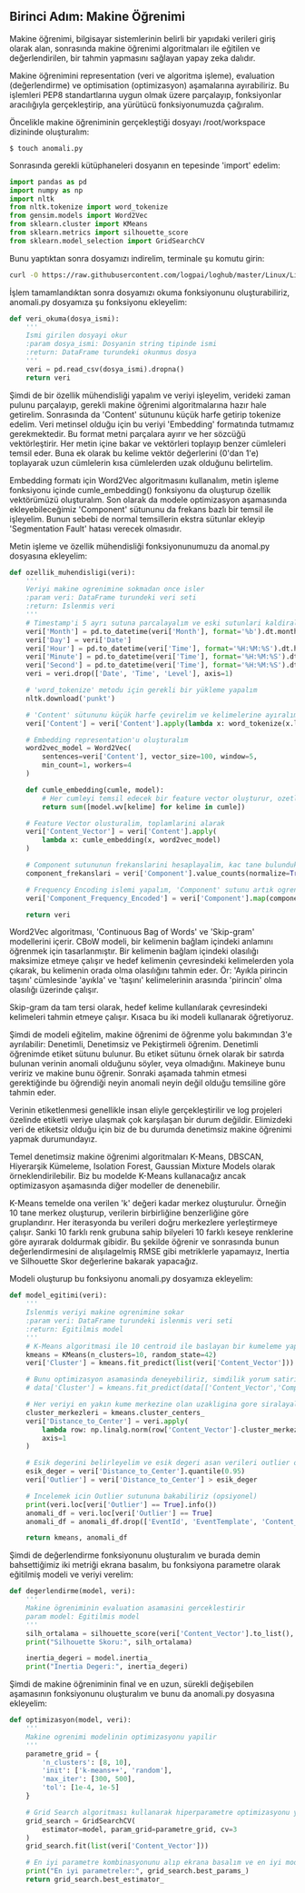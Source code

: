 ## Birinci Adım: Makine Öğrenimi

Makine öğrenimi, bilgisayar sistemlerinin belirli bir yapıdaki verileri giriş olarak alan, sonrasında makine öğrenimi algoritmaları ile eğitilen ve değerlendirilen, bir tahmin yapmasını sağlayan yapay zeka dalıdır.

Makine öğrenimini representation (veri ve algoritma işleme), evaluation (değerlendirme) ve optimisation (optimizasyon) aşamalarına ayırabiliriz. Bu işlemleri PEP8 standartlarına uygun olmak üzere parçalayıp, fonksiyonlar aracılığıyla gerçekleştirip, ana yürütücü fonksiyonumuzda çağıralım.

Öncelikle makine öğreniminin gerçekleştiği dosyayı /root/workspace dizininde oluşturalım:
``` {.sh}
$ touch anomali.py
```

Sonrasında gerekli kütüphaneleri dosyanın en tepesinde 'import' edelim:
``` python
import pandas as pd
import numpy as np
import nltk
from nltk.tokenize import word_tokenize
from gensim.models import Word2Vec
from sklearn.cluster import KMeans
from sklearn.metrics import silhouette_score
from sklearn.model_selection import GridSearchCV
```

Bunu yaptıktan sonra dosyamızı indirelim, terminale şu komutu girin:
``` .sh
curl -O https://raw.githubusercontent.com/logpai/loghub/master/Linux/Linux_2k.log_structured.csv
```

İşlem tamamlandıktan sonra dosyamızı okuma fonksiyonunu oluşturabiliriz, anomali.py dosyamıza şu fonksiyonu ekleyelim:
``` python
def veri_okuma(dosya_ismi):
    '''
    Ismi girilen dosyayi okur
    :param dosya_ismi: Dosyanin string tipinde ismi
    :return: DataFrame turundeki okunmus dosya
    '''
    veri = pd.read_csv(dosya_ismi).dropna()
    return veri
```

Şimdi de bir özellik mühendisliği yapalım ve veriyi işleyelim, verideki zaman pulunu parçalayıp, gerekli makine öğrenimi algoritmalarına hazır hale getirelim. Sonrasında da 'Content' sütununu küçük harfe getirip tokenize edelim. Veri metinsel olduğu için bu veriyi 'Embedding' formatında tutmamız gerekmektedir. Bu format metni parçalara ayırır ve her sözcüğü vektörleştirir. Her metin içine bakar ve vektörleri toplayıp benzer cümleleri temsil eder. Buna ek olarak bu kelime vektör değerlerini (0'dan 1'e) toplayarak uzun cümlelerin kısa cümlelerden uzak olduğunu belirtelim. 

Embedding formatı için Word2Vec algoritmasını kullanalım, metin işleme fonksiyonu içinde cumle_embedding() fonksiyonu da oluşturup özellik vektörümüzü oluşturalım. Son olarak da modele optimizasyon aşamasında ekleyebileceğimiz 'Component' sütununu da frekans bazlı bir temsil ile işleyelim. Bunun sebebi de normal temsillerin ekstra sütunlar ekleyip 'Segmentation Fault' hatası verecek olmasıdır.

Metin işleme ve özellik mühendisliği fonksiyonunumuzu da anomal.py dosyasına ekleyelim:
``` python
def ozellik_muhendisligi(veri):
    '''
    Veriyi makine ogrenimine sokmadan once isler
    :param veri: DataFrame turundeki veri seti
    :return: Islenmis veri
    '''
    # Timestamp'i 5 ayrı sutuna parcalayalım ve eski sutunlari kaldiralim
    veri['Month'] = pd.to_datetime(veri['Month'], format='%b').dt.month
    veri['Day'] = veri['Date']
    veri['Hour'] = pd.to_datetime(veri['Time'], format='%H:%M:%S').dt.hour
    veri['Minute'] = pd.to_datetime(veri['Time'], format='%H:%M:%S').dt.minute
    veri['Second'] = pd.to_datetime(veri['Time'], format='%H:%M:%S').dt.second
    veri = veri.drop(['Date', 'Time', 'Level'], axis=1)

    # 'word_tokenize' metodu için gerekli bir yükleme yapalım
    nltk.download('punkt')

    # 'Content' sütununu küçük harfe çevirelim ve kelimelerine ayıralım
    veri['Content'] = veri['Content'].apply(lambda x: word_tokenize(x.lower()))

    # Embedding representation'u oluşturalım
    word2vec_model = Word2Vec(
        sentences=veri['Content'], vector_size=100, window=5,
        min_count=1, workers=4
    )

    def cumle_embedding(cumle, model):
        # Her cumleyi temsil edecek bir feature vector oluşturur, ozetlemedir
        return sum([model.wv[kelime] for kelime in cumle])

    # Feature Vector olusturalim, toplamlarini alarak
    veri['Content_Vector'] = veri['Content'].apply(
        lambda x: cumle_embedding(x, word2vec_model)
    )

    # Component sutununun frekanslarini hesaplayalim, kac tane bulunduklarını
    component_frekanslari = veri['Component'].value_counts(normalize=True)

    # Frequency Encoding islemi yapalım, 'Component' sutunu artık ogrenime uygun
    veri['Component_Frequency_Encoded'] = veri['Component'].map(component_frekanslari)

    return veri
```

Word2Vec algoritması, 'Continuous Bag of Words' ve 'Skip-gram' modellerini içerir. CBoW modeli, bir kelimenin bağlam içindeki anlamını öğrenmek için tasarlanmıştır. Bir kelimenin bağlam içindeki olasılığı maksimize etmeye çalışır ve hedef kelimenin çevresindeki kelimelerden yola çıkarak, bu kelimenin orada olma olasılığını tahmin eder.
Ör: 'Ayıkla pirincin taşını' cümlesinde 'ayıkla' ve 'taşını' kelimelerinin arasında 'pirincin' olma olasılığı üzerinde çalışır.

Skip-gram da tam tersi olarak, hedef kelime kullanılarak çevresindeki kelimeleri tahmin etmeye çalışır. Kısaca bu iki modeli kullanarak öğretiyoruz.

Şimdi de modeli eğitelim, makine öğrenimi de öğrenme yolu bakımından 3'e ayrılabilir: Denetimli, Denetimsiz ve Pekiştirmeli öğrenim. Denetimli öğrenimde etiket sütunu bulunur. Bu etiket sütunu örnek olarak bir satırda bulunan verinin anomali olduğunu söyler, veya olmadığını. Makineye bunu veririz ve makine bunu öğrenir. Sonraki aşamada tahmin etmesi gerektiğinde bu öğrendiği neyin anomali neyin değil olduğu temsiline göre tahmin eder. 

Verinin etiketlenmesi genellikle insan eliyle gerçekleştirilir ve log projeleri özelinde etiketli veriye ulaşmak çok karşılaşan bir durum değildir. Elimizdeki veri de etiketsiz olduğu için biz de bu durumda denetimsiz makine öğrenimi yapmak durumundayız.

Temel denetimsiz makine öğrenimi algoritmaları K-Means, DBSCAN, Hiyerarşik Kümeleme, Isolation Forest, Gaussian Mixture Models olarak örneklendirilebilir. Biz bu modelde K-Means kullanacağız ancak optimizasyon aşamasında diğer modeller de denenebilir.

K-Means temelde ona verilen 'k' değeri kadar merkez oluşturulur. Örneğin 10 tane merkez oluşturup, verilerin birbirliğine benzerliğine göre gruplandırır. Her iterasyonda bu verileri doğru merkezlere yerleştirmeye çalışır. Sanki 10 farklı renk grubuna sahip bilyeleri 10 farklı keseye renklerine göre ayırarak doldurmak gibidir. Bu şekilde öğrenir ve sonrasında bunun değerlendirmesini de alışılagelmiş RMSE gibi metriklerle yapamayız, Inertia ve Silhouette Skor değerlerine bakarak yapacağız.

Modeli oluşturup bu fonksiyonu anomali.py dosyamıza ekleyelim:
``` python
def model_egitimi(veri):
    '''
    Islenmis veriyi makine ogrenimine sokar
    :param veri: DataFrame turundeki islenmis veri seti
    :return: Egitilmis model
    '''
    # K-Means algoritmasi ile 10 centroid ile baslayan bir kumeleme yapalim
    kmeans = KMeans(n_clusters=10, random_state=42)
    veri['Cluster'] = kmeans.fit_predict(list(veri['Content_Vector']))

    # Bunu optimizasyon asamasinda deneyebiliriz, simdilik yorum satiri olarak kalsin
    # data['Cluster'] = kmeans.fit_predict(data[['Content_Vector','Component_Frequency_Encoded']])

    # Her veriyi en yakın kume merkezine olan uzakligina gore siralayalim
    cluster_merkezleri = kmeans.cluster_centers_
    veri['Distance_to_Center'] = veri.apply(
        lambda row: np.linalg.norm(row['Content_Vector']-cluster_merkezleri[row['Cluster']]),
        axis=1
    )

    # Esik degerini belirleyelim ve esik degeri asan verileri outlier olarak isaretleyelim
    esik_deger = veri['Distance_to_Center'].quantile(0.95)
    veri['Outlier'] = veri['Distance_to_Center'] > esik_deger

    # Incelemek icin Outlier sutununa bakabiliriz (opsiyonel)
    print(veri.loc[veri['Outlier'] == True].info())
    anomali_df = veri.loc[veri['Outlier'] == True]
    anomali_df = anomali_df.drop(['EventId', 'EventTemplate', 'Content_Vector', 'Component_Frequency_Encoded'], axis=1)

    return kmeans, anomali_df
```

Şimdi de değerlendirme fonksiyonunu oluşturalım ve burada demin bahsettiğimiz iki metriği ekrana basalım, bu fonksiyona parametre olarak eğitilmiş modeli ve veriyi verelim:
``` python
def degerlendirme(model, veri):
    '''
    Makine ögreniminin evaluation asamasini gerceklestirir
    param model: Egitilmis model
    '''
    silh_ortalama = silhouette_score(veri['Content_Vector'].to_list(), veri['Cluster'])
    print("Silhouette Skoru:", silh_ortalama)

    inertia_degeri = model.inertia_
    print("Inertia Degeri:", inertia_degeri)
```

Şimdi de makine öğreniminin final ve en uzun, sürekli değişebilen aşamasının fonksiyonunu oluşturalım ve bunu da anomali.py dosyasına ekleyelim:
``` python
def optimizasyon(model, veri):
    '''
    Makine ogrenimi modelinin optimizasyonu yapilir
    '''
    parametre_grid = {
        'n_clusters': [8, 10],
        'init': ['k-means++', 'random'],
        'max_iter': [300, 500],
        'tol': [1e-4, 1e-5]
    }

    # Grid Search algoritması kullanarak hiperparametre optimizasyonu yapalım
    grid_search = GridSearchCV(
        estimator=model, param_grid=parametre_grid, cv=3
    )
    grid_search.fit(list(veri['Content_Vector']))

    # En iyi parametre kombinasyonunu alıp ekrana basalım ve en iyi modeli dönelim
    print("En iyi parametreler:", grid_search.best_params_)
    return grid_search.best_estimator_
```



